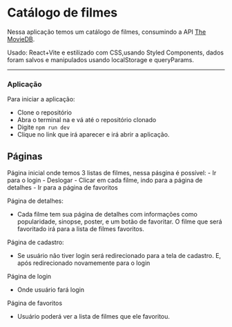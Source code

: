 # Catálogo de filmes

Nessa aplicação temos um catálogo de filmes, consumindo a API [The MovieDB](https://developer.themoviedb.org/docs/getting-started).

Usado:
React+Vite e estilizado com CSS,usando Styled Components, dados foram salvos e manipulados usando localStorage e queryParams.

_______

### Aplicação

Para iniciar a aplicação:
*  Clone o repositório
*  Abra o terminal na e vá até o repositório clonado
*  Digite `npm run dev`
*  Clique no link que irá aparecer e irá abrir a aplicação.


## Páginas

  Página inicial onde temos 3 listas de filmes, nessa pásgina é possível:
    - Ir para o login
    - Deslogar
    - Clicar em cada filme, indo para a página de detalhes
    - Ir para a página de favoritos

  Página de detalhes:
   - Cada filme tem sua página de detalhes com informações como popularidade, sinopse, poster, e um botão de favoritar. O filme que será favoritado irá para a lista de filmes favoritos.
     
  Página de cadastro:
   - Se usuário não tiver login será redirecionado para a tela de cadastro. E, após redirecionado novamemente para o login

 Página de login
  - Onde usuário fará login

 Página de favoritos
 - Usuário poderá ver a lista de filmes que ele favoritou.



    
